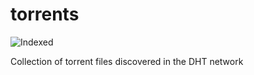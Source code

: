 torrents 
========
![Indexed](https://img.shields.io/badge/indexed-71851-blue)

Collection of torrent files discovered in the DHT network
